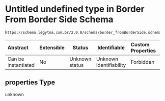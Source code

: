 # Untitled undefined type in Border From Border Side Schema

```txt
https://schema.legytma.com.br/2.0.0/schema/border_fromBorderSide.schema.json#/properties
```




| Abstract            | Extensible | Status         | Identifiable            | Custom Properties | Additional Properties | Access Restrictions | Defined In                                                                                                |
| :------------------ | ---------- | -------------- | ----------------------- | :---------------- | --------------------- | ------------------- | --------------------------------------------------------------------------------------------------------- |
| Can be instantiated | No         | Unknown status | Unknown identifiability | Forbidden         | Allowed               | none                | [border_fromBorderSide.schema.json\*](../schema/border_fromBorderSide.schema.json) |

## properties Type

unknown
